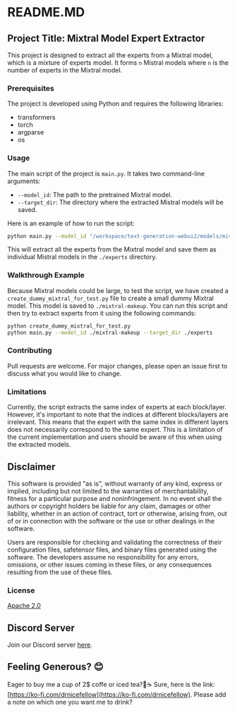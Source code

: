 # README.MD

## Project Title: Mixtral Model Expert Extractor

This project is designed to extract all the experts from a Mixtral model, which is a mixture of experts model. It forms `n` Mistral models where `n` is the number of experts in the Mixtral model.

### Prerequisites

The project is developed using Python and requires the following libraries:

- transformers
- torch
- argparse
- os


### Usage

The main script of the project is `main.py`. It takes two command-line arguments:

- `--model_id`: The path to the pretrained Mixtral model.
- `--target_dir`: The directory where the extracted Mistral models will be saved.

Here is an example of how to run the script:

```bash
python main.py --model_id "/workspace/text-generation-webui2/models/mistralai_Mixtral-8x7B-Instruct-v0.1" --target_dir "./experts"
```

This will extract all the experts from the Mixtral model and save them as individual Mistral models in the `./experts` directory.

### Walkthrough Example

Because Mixtral models could be large, to test the script, we have created a `create_dummy_mixtral_for_test.py` file to create a small dummy Mixtral model. This model is saved to `./mixtral-makeup`. You can run this script and then try to extract experts from it using the following commands:

```bash
python create_dummy_mixtral_for_test.py
python main.py --model_id ./mixtral-makeup --target_dir ./experts
```

### Contributing

Pull requests are welcome. For major changes, please open an issue first to discuss what you would like to change.

### Limitations

Currently, the script extracts the same index of experts at each block/layer. However, it's important to note that the indices at different blocks/layers are irrelevant. This means that the expert with the same index in different layers does not necessarily correspond to the same expert. This is a limitation of the current implementation and users should be aware of this when using the extracted models.

## Disclaimer

This software is provided "as is", without warranty of any kind, express or implied, including but not limited to the warranties of merchantability, fitness for a particular purpose and noninfringement. In no event shall the authors or copyright holders be liable for any claim, damages or other liability, whether in an action of contract, tort or otherwise, arising from, out of or in connection with the software or the use or other dealings in the software.

Users are responsible for checking and validating the correctness of their configuration files, safetensor files, and binary files generated using the software. The developers assume no responsibility for any errors, omissions, or other issues coming in these files, or any consequences resulting from the use of these files.


### License

[Apache 2.0](https://choosealicense.com/licenses/apache-2.0/)

## Discord Server

Join our Discord server [here](https://discord.gg/xhcBDEM3).

## Feeling Generous? 😊

Eager to buy me a cup of 2$ coffe or iced tea?🍵☕ Sure, here is the link: [https://ko-fi.com/drnicefellow](https://ko-fi.com/drnicefellow). Please add a note on which one you want me to drink?